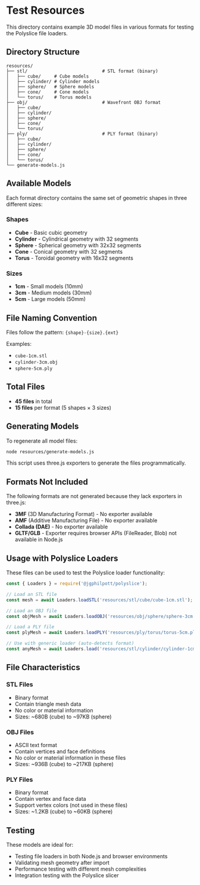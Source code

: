 # Test Resources

This directory contains example 3D model files in various formats for testing the Polyslice file loaders.

## Directory Structure

```
resources/
├── stl/                            # STL format (binary)
│   ├── cube/     # Cube models
│   ├── cylinder/ # Cylinder models
│   ├── sphere/   # Sphere models
│   ├── cone/     # Cone models
│   └── torus/    # Torus models
├── obj/                            # Wavefront OBJ format
│   ├── cube/
│   ├── cylinder/
│   ├── sphere/
│   ├── cone/
│   └── torus/
├── ply/                            # PLY format (binary)
│   ├── cube/
│   ├── cylinder/
│   ├── sphere/
│   ├── cone/
│   └── torus/
└── generate-models.js
```

## Available Models

Each format directory contains the same set of geometric shapes in three different sizes:

### Shapes
- **Cube** - Basic cubic geometry
- **Cylinder** - Cylindrical geometry with 32 segments
- **Sphere** - Spherical geometry with 32x32 segments
- **Cone** - Conical geometry with 32 segments
- **Torus** - Toroidal geometry with 16x32 segments

### Sizes
- **1cm** - Small models (10mm)
- **3cm** - Medium models (30mm)
- **5cm** - Large models (50mm)

## File Naming Convention

Files follow the pattern: `{shape}-{size}.{ext}`

Examples:
- `cube-1cm.stl`
- `cylinder-3cm.obj`
- `sphere-5cm.ply`

## Total Files

- **45 files** in total
- **15 files** per format (5 shapes × 3 sizes)

## Generating Models

To regenerate all model files:

```bash
node resources/generate-models.js
```

This script uses three.js exporters to generate the files programmatically.

## Formats Not Included

The following formats are not generated because they lack exporters in three.js:

- **3MF** (3D Manufacturing Format) - No exporter available
- **AMF** (Additive Manufacturing File) - No exporter available
- **Collada (DAE)** - No exporter available
- **GLTF/GLB** - Exporter requires browser APIs (FileReader, Blob) not available in Node.js

## Usage with Polyslice Loaders

These files can be used to test the Polyslice loader functionality:

```javascript
const { Loaders } = require('@jgphilpott/polyslice');

// Load an STL file
const mesh = await Loaders.loadSTL('resources/stl/cube/cube-1cm.stl');

// Load an OBJ file
const objMesh = await Loaders.loadOBJ('resources/obj/sphere/sphere-3cm.obj');

// Load a PLY file
const plyMesh = await Loaders.loadPLY('resources/ply/torus/torus-5cm.ply');

// Use with generic loader (auto-detects format)
const anyMesh = await Loaders.load('resources/stl/cylinder/cylinder-1cm.stl');
```

## File Characteristics

### STL Files
- Binary format
- Contain triangle mesh data
- No color or material information
- Sizes: ~680B (cube) to ~97KB (sphere)

### OBJ Files
- ASCII text format
- Contain vertices and face definitions
- No color or material information in these files
- Sizes: ~936B (cube) to ~217KB (sphere)

### PLY Files
- Binary format
- Contain vertex and face data
- Support vertex colors (not used in these files)
- Sizes: ~1.2KB (cube) to ~60KB (sphere)

## Testing

These models are ideal for:
- Testing file loaders in both Node.js and browser environments
- Validating mesh geometry after import
- Performance testing with different mesh complexities
- Integration testing with the Polyslice slicer
